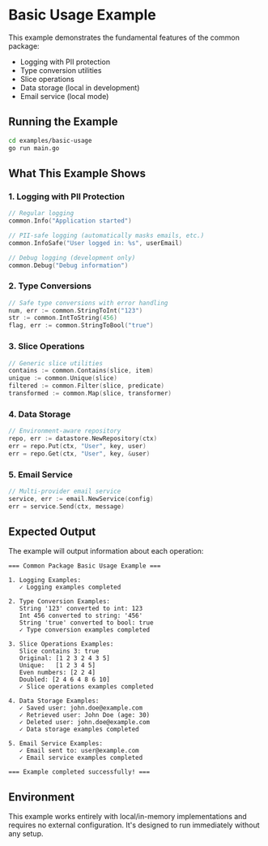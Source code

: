 # Basic Usage Example

This example demonstrates the fundamental features of the common package:

- Logging with PII protection
- Type conversion utilities  
- Slice operations
- Data storage (local in development)
- Email service (local mode)

## Running the Example

```bash
cd examples/basic-usage
go run main.go
```

## What This Example Shows

### 1. Logging with PII Protection
```go
// Regular logging
common.Info("Application started")

// PII-safe logging (automatically masks emails, etc.)
common.InfoSafe("User logged in: %s", userEmail)

// Debug logging (development only)
common.Debug("Debug information")
```

### 2. Type Conversions
```go
// Safe type conversions with error handling
num, err := common.StringToInt("123")
str := common.IntToString(456)
flag, err := common.StringToBool("true")
```

### 3. Slice Operations
```go
// Generic slice utilities
contains := common.Contains(slice, item)
unique := common.Unique(slice)
filtered := common.Filter(slice, predicate)
transformed := common.Map(slice, transformer)
```

### 4. Data Storage
```go
// Environment-aware repository
repo, err := datastore.NewRepository(ctx)
err = repo.Put(ctx, "User", key, user)
err = repo.Get(ctx, "User", key, &user)
```

### 5. Email Service
```go
// Multi-provider email service
service, err := email.NewService(config)
err = service.Send(ctx, message)
```

## Expected Output

The example will output information about each operation:

```
=== Common Package Basic Usage Example ===

1. Logging Examples:
   ✓ Logging examples completed

2. Type Conversion Examples:
   String '123' converted to int: 123
   Int 456 converted to string: '456'
   String 'true' converted to bool: true
   ✓ Type conversion examples completed

3. Slice Operations Examples:
   Slice contains 3: true
   Original: [1 2 3 2 4 3 5]
   Unique:   [1 2 3 4 5]
   Even numbers: [2 2 4]
   Doubled: [2 4 6 4 8 6 10]
   ✓ Slice operations examples completed

4. Data Storage Examples:
   ✓ Saved user: john.doe@example.com
   ✓ Retrieved user: John Doe (age: 30)
   ✓ Deleted user: john.doe@example.com
   ✓ Data storage examples completed

5. Email Service Examples:
   ✓ Email sent to: user@example.com
   ✓ Email service examples completed

=== Example completed successfully! ===
```

## Environment

This example works entirely with local/in-memory implementations and requires no external configuration. It's designed to run immediately without any setup.